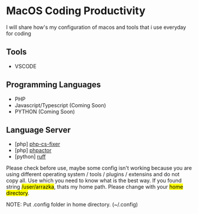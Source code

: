 # MacOS Coding Productivity

I will share how's my configuration of macos and tools that i use everyday for coding

## Tools

- VSCODE

## Programming Languages

- PHP
- Javascript/Typescript (Coming Soon)
- PYTHON (Coming Soon)

## Language Server

- [php] [php-cs-fixer](.config/php-cs-fixer/)
- [php] [phpactor](.config/phpactor/)
- [python] [ruff](.config/ruff/ruff.toml)

Please check before use, maybe some config isn't working because you are using different operating system / tools / plugins / extensins and do not copy all. Use which you need to know what is the best way.
If you found string <mark>/user/arrazka</mark>, thats my home path. Please change with your <mark>home directory</mark>.

NOTE: Put .config folder in home directory. (~/.config)
